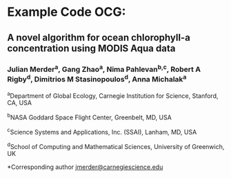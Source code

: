 # Example Code OCG: 
## A novel algorithm for ocean chlorophyll-a concentration using MODIS Aqua data

### Julian Merder<sup>a</sup>, Gang Zhao<sup>a</sup>, Nima Pahlevan<sup>b,c</sup>, Robert A Rigby<sup>d</sup>, Dimitrios M Stasinopoulos<sup>d</sup>, Anna Michalak<sup>a</sup>

<sup>a</sup>Department of Global Ecology, Carnegie Institution for Science, Stanford, CA, USA

<sup>b</sup>NASA Goddard Space Flight Center, Greenbelt, MD, USA

<sup>c</sup>Science Systems and Applications, Inc. (SSAI), Lanham, MD, USA

<sup>d</sup>School of Computing and Mathematical Sciences, University of Greenwich, UK

*Corresponding author jmerder@carnegiescience.edu


